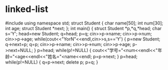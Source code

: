 # linked-list
#include<iostream>
using namespace std;
struct Student
{
	char name[50];
	int num[30];
	int age;
	struct Student *next;
};
int main()
{
	struct Student *p,*q,*head;
	char s='Y';
	head=new Student;
	q=head;
	p=q;
	cin>>p->name;
	cin>>p->num;
	cin>>p->age;
	while(cout<<"YorN"<<endl,cin>>s,s=='Y')
	{
		p=new Student;
		q->next=p;
		q=p;
		cin>>p->name;
		cin>>p->num;
		cin>>p->age;
		p->next=NULL;
	}
      p=head;
    while(p!=NULL)
   {
	    cout<<"学号="<<p->num<<endl<<"年龄="<<p->age<<endl<<"姓名="<<p->name<<endl;
	    p=p->next;
   }
      p=head;
    while(p!=NULL)
   {
	    q=p->next;
	    delete p;
	    p=q;
   }
